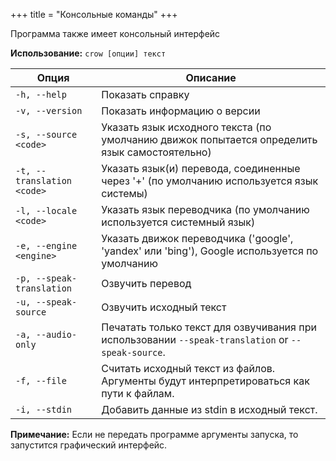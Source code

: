 +++
title = "Консольные команды"
+++

Программа также имеет консольный интерфейс

**Использование:** `crow [опции] текст`

| Опция                      | Описание                                                                                            |
| -------------------------- | --------------------------------------------------------------------------------------------------- |
| `-h, --help`               | Показать справку                                                                                    |
| `-v, --version`            | Показать информацию о версии                                                                        |
| `-s, --source <code>`      | Указать язык исходного текста (по умолчанию движок попытается определить язык самостоятельно)       |
| `-t, --translation <code>` | Указать язык(и) перевода, соединенные через '+' (по умолчанию используется язык системы)            |
| `-l, --locale <code>`      | Указать язык переводчика (по умолчанию используется системный язык)                                 |
| `-e, --engine <engine>`    | Указать движок переводчика ('google', 'yandex' или 'bing'), Google используется по умолчанию        |
| `-p, --speak-translation`  | Озвучить перевод                                                                                    |
| `-u, --speak-source`       | Озвучить исходный текст                                                                             |
| `-a, --audio-only`         | Печатать только текст для озвучивания при использовании  `--speak-translation` or `--speak-source`. |
| `-f, --file`               | Считать исходный текст из файлов. Аргументы будут интерпретироваться как пути к файлам.             |
| `-i, --stdin`              | Добавить данные из stdin в исходный текст.                                                          |

**Примечание:** Если не передать программе аргументы запуска, то запустится графический интерфейс.  
